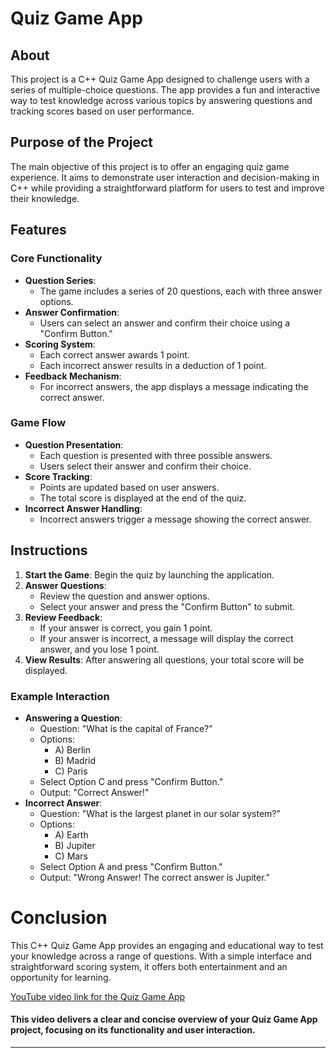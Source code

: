 # Quiz Game App

## About
This project is a C++ Quiz Game App designed to challenge users with a series of multiple-choice questions. The app provides a fun and interactive way to test knowledge across various topics by answering questions and tracking scores based on user performance.

## Purpose of the Project
The main objective of this project is to offer an engaging quiz game experience. It aims to demonstrate user interaction and decision-making in C++ while providing a straightforward platform for users to test and improve their knowledge.

## Features
### Core Functionality
- **Question Series**:
  - The game includes a series of 20 questions, each with three answer options.
- **Answer Confirmation**:
  - Users can select an answer and confirm their choice using a "Confirm Button."
- **Scoring System**:
  - Each correct answer awards 1 point.
  - Each incorrect answer results in a deduction of 1 point.
- **Feedback Mechanism**:
  - For incorrect answers, the app displays a message indicating the correct answer.

### Game Flow
- **Question Presentation**:
  - Each question is presented with three possible answers.
  - Users select their answer and confirm their choice.
- **Score Tracking**:
  - Points are updated based on user answers.
  - The total score is displayed at the end of the quiz.
- **Incorrect Answer Handling**:
  - Incorrect answers trigger a message showing the correct answer.

## Instructions
1. **Start the Game**: Begin the quiz by launching the application.
2. **Answer Questions**:
   - Review the question and answer options.
   - Select your answer and press the "Confirm Button" to submit.
3. **Review Feedback**:
   - If your answer is correct, you gain 1 point.
   - If your answer is incorrect, a message will display the correct answer, and you lose 1 point.
4. **View Results**: After answering all questions, your total score will be displayed.

### Example Interaction
- **Answering a Question**:
  - Question: "What is the capital of France?"
  - Options: 
    - A) Berlin
    - B) Madrid
    - C) Paris
  - Select Option C and press "Confirm Button."
  - Output: "Correct Answer!"
- **Incorrect Answer**:
  - Question: "What is the largest planet in our solar system?"
  - Options:
    - A) Earth
    - B) Jupiter
    - C) Mars
  - Select Option A and press "Confirm Button."
  - Output: "Wrong Answer! The correct answer is Jupiter."

# Conclusion
This C++ Quiz Game App provides an engaging and educational way to test your knowledge across a range of questions. With a simple interface and straightforward scoring system, it offers both entertainment and an opportunity for learning.

[YouTube video link for the Quiz Game App](https://youtu.be/DdCMA92CzWc?si=zGUEAxGpBppC8G4B)

#### This video delivers a clear and concise overview of your Quiz Game App project, focusing on its functionality and user interaction. 
---
